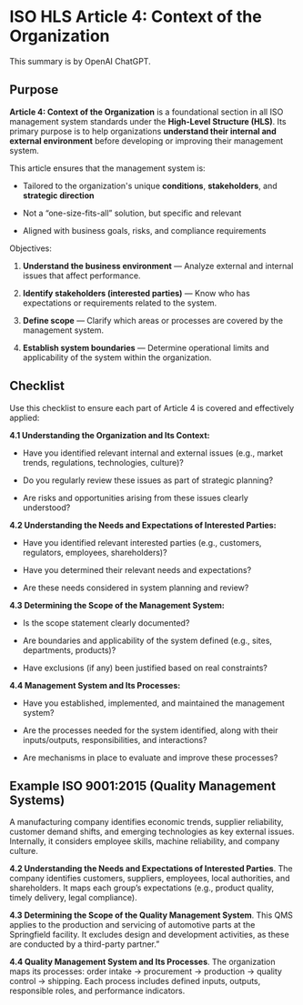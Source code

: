 # ISO HLS Article 4: Context of the Organization

This summary is by OpenAI ChatGPT.

## Purpose

**Article 4: Context of the Organization** is a foundational section in all ISO management system standards under the **High-Level Structure (HLS)**. Its primary purpose is to help organizations **understand their internal and external environment** before developing or improving their management system.

This article ensures that the management system is:

* Tailored to the organization's unique **conditions**, **stakeholders**, and **strategic direction**

* Not a “one-size-fits-all” solution, but specific and relevant

* Aligned with business goals, risks, and compliance requirements

Objectives:

1. **Understand the business environment** — Analyze external and internal issues that affect performance.

2. **Identify stakeholders (interested parties)** — Know who has expectations or requirements related to the system.

3. **Define scope** — Clarify which areas or processes are covered by the management system.

4. **Establish system boundaries** — Determine operational limits and applicability of the system within the organization.

## Checklist

Use this checklist to ensure each part of Article 4 is covered and effectively applied:

**4.1 Understanding the Organization and Its Context:**

* Have you identified relevant internal and external issues (e.g., market trends, regulations, technologies, culture)?

* Do you regularly review these issues as part of strategic planning?

* Are risks and opportunities arising from these issues clearly understood?

**4.2 Understanding the Needs and Expectations of Interested Parties:**

* Have you identified relevant interested parties (e.g., customers, regulators, employees, shareholders)?

* Have you determined their relevant needs and expectations?

* Are these needs considered in system planning and review?

**4.3 Determining the Scope of the Management System:**

* Is the scope statement clearly documented?

* Are boundaries and applicability of the system defined (e.g., sites, departments, products)?

* Have exclusions (if any) been justified based on real constraints?

**4.4 Management System and Its Processes:**

* Have you established, implemented, and maintained the management system?

* Are the processes needed for the system identified, along with their inputs/outputs, responsibilities, and interactions?

* Are mechanisms in place to evaluate and improve these processes?

## Example ISO 9001:2015 (Quality Management Systems)

A manufacturing company identifies economic trends, supplier reliability,
customer demand shifts, and emerging technologies as key external issues.
Internally, it considers employee skills, machine reliability, and company
culture.

**4.2 Understanding the Needs and Expectations of Interested Parties**. The
company identifies customers, suppliers, employees, local authorities, and
shareholders. It maps each group’s expectations (e.g., product quality, timely
delivery, legal compliance).

**4.3 Determining the Scope of the Quality Management System**. This QMS applies
to the production and servicing of automotive parts at the Springfield facility.
It excludes design and development activities, as these are conducted by a
third-party partner.”

**4.4 Quality Management System and Its Processes**. The organization maps its
processes: order intake → procurement → production → quality control → shipping.
Each process includes defined inputs, outputs, responsible roles, and
performance indicators.
